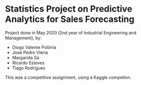 # Statistics Project on Predictive Analytics for Sales Forecasting

Project done in May 2020 (2nd year of Industrial Engineering and Management), by:

* Diogo Valente Polónia
* José Pedro Vieria
* Margarida Sá
* Ricardo Esteves
* Tiago Rodrigues

This was a competitive assignment, using a Kaggle competion.
